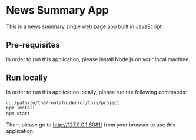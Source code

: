 # News Summary App
This is a news summary single web page app built in JavaScript.

## Pre-requisites
In order to run this application, please install Node.js on your local machine.

## Run locally
In order to run this application locally, please run the following commands:
```bash
cd /path/to/the/root/folder/of/this/project
npm install
npm start
```

Then, please go to http://127.0.0.1:8081/ from your browser to use this application.
